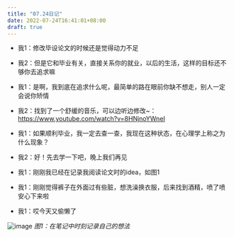 ```yaml
---
title: "07.24日记"
date: 2022-07-24T16:41:01+08:00
draft: true
---
```

+ 我1：修改毕设论文的时候还是觉得动力不足
+ 我2：但是它和毕业有关，直接关系你的就业，以后的生活，这样的目标还不够你去追求嘛
+ 我1：是啊，我到底在追求什么呢，最简单的路在眼前你缺不想走，别人一定会说你矫情
+ 我2：找到了一个舒缓的音乐，可以边听边修改~：https://www.youtube.com/watch?v=8HNjnoYWneI
+ 我1：如果顺利毕业，我一定去查一查，我现在这种状态，在心理学上称之为什么现象？
+ 我2：好！先去学一下吧，晚上我们再见


+ 我1：刚刚我已经在记录我阅读论文时的idea，如图1
+ 我1：刚刚觉得裤子在外面过有些脏，想洗澡换衣服，后来找到酒精，喷了喷安心下来啦

+ 我1：哎今天又偷懒了


![image](https://user-images.githubusercontent.com/35565811/180640295-30a69ddb-cb80-4ce3-a363-678d3162e84f.png)
*图1：在笔记中时刻记录自己的想法*